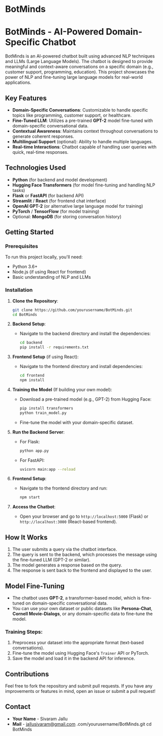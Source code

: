 # BotMinds

# **BotMinds - AI-Powered Domain-Specific Chatbot**

BotMinds is an AI-powered chatbot built using advanced NLP techniques and LLMs (Large Language Models). The chatbot is designed to provide meaningful and context-aware conversations on a specific domain (e.g., customer support, programming, education). This project showcases the power of NLP and fine-tuning large language models for real-world applications.

## **Key Features**
- **Domain-Specific Conversations**: Customizable to handle specific topics like programming, customer support, or healthcare.
- **Fine-Tuned LLM**: Utilizes a pre-trained **GPT-2** model fine-tuned with domain-specific conversational data.
- **Contextual Awareness**: Maintains context throughout conversations to generate coherent responses.
- **Multilingual Support** (optional): Ability to handle multiple languages.
- **Real-time Interactions**: Chatbot capable of handling user queries with quick, real-time responses.

## **Technologies Used**
- **Python** (for backend and model development)
- **Hugging Face Transformers** (for model fine-tuning and handling NLP tasks)
- **Flask** or **FastAPI** (for backend API)
- **Streamlit** / **React** (for frontend chat interface)
- **OpenAI GPT-2** (or alternative large language model for training)
- **PyTorch** / **TensorFlow** (for model training)
- Optional: **MongoDB** (for storing conversation history)

## **Getting Started**

### Prerequisites
To run this project locally, you'll need:
- Python 3.6+
- Node.js (if using React for frontend)
- Basic understanding of NLP and LLMs

### **Installation**

1. **Clone the Repository**:
    ```bash
    git clone https://github.com/yourusername/BotMinds.git
    cd BotMinds
    ```

2. **Backend Setup**:
    - Navigate to the backend directory and install the dependencies:
      ```bash
      cd backend
      pip install -r requirements.txt
      ```

3. **Frontend Setup** (if using React):
    - Navigate to the frontend directory and install dependencies:
      ```bash
      cd frontend
      npm install
      ```

4. **Training the Model** (If building your own model):
    - Download a pre-trained model (e.g., GPT-2) from Hugging Face:
      ```bash
      pip install transformers
      python train_model.py
      ```
    - Fine-tune the model with your domain-specific dataset.

5. **Run the Backend Server**:
    - For Flask:
      ```bash
      python app.py
      ```
    - For FastAPI:
      ```bash
      uvicorn main:app --reload
      ```

6. **Frontend Setup**:
    - Navigate to the frontend directory and run:
      ```bash
      npm start
      ```

7. **Access the Chatbot**:
    - Open your browser and go to `http://localhost:5000` (Flask) or `http://localhost:3000` (React-based frontend).

## **How It Works**
1. The user submits a query via the chatbot interface.
2. The query is sent to the backend, which processes the message using the fine-tuned LLM (GPT-2 or similar).
3. The model generates a response based on the query.
4. The response is sent back to the frontend and displayed to the user.

## **Model Fine-Tuning**
- The chatbot uses **GPT-2**, a transformer-based model, which is fine-tuned on domain-specific conversational data.
- You can use your own dataset or public datasets like **Persona-Chat**, **Cornell Movie-Dialogs**, or any domain-specific data to fine-tune the model.

### **Training Steps**:
1. Preprocess your dataset into the appropriate format (text-based conversations).
2. Fine-tune the model using Hugging Face's `Trainer` API or PyTorch.
3. Save the model and load it in the backend API for inference.

## **Contributions**
Feel free to fork the repository and submit pull requests. If you have any improvements or features in mind, open an issue or submit a pull request!


## **Contact**
- **Your Name** - Sivaram Jallu
- **Mail** - jallusivaram@gmail.com
.com/yourusername/BotMinds.git
cd BotMinds

